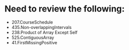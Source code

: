 # Need to review the following:

- 207.CourseSchedule
- 435.Non-overlappingIntervals
- 238.Product of Array Except Self
- 525.ContiguousArray
- 41.FirstMissingPositive

